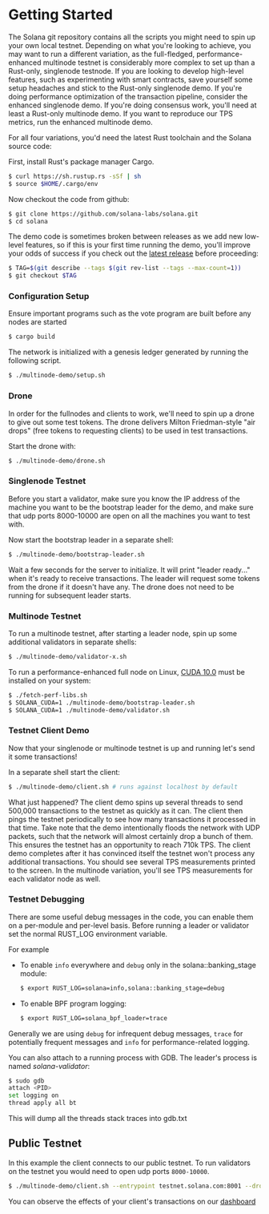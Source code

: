 # Getting Started

The Solana git repository contains all the scripts you might need to spin up your
own local testnet. Depending on what you're looking to achieve, you may want to
run a different variation, as the full-fledged, performance-enhanced
multinode testnet is considerably more complex to set up than a Rust-only,
singlenode testnode.  If you are looking to develop high-level features, such
as experimenting with smart contracts, save yourself some setup headaches and
stick to the Rust-only singlenode demo.  If you're doing performance optimization
of the transaction pipeline, consider the enhanced singlenode demo. If you're
doing consensus work, you'll need at least a Rust-only multinode demo. If you want
to reproduce our TPS metrics, run the enhanced multinode demo.

For all four variations, you'd need the latest Rust toolchain and the Solana
source code:

First, install Rust's package manager Cargo.

```bash
$ curl https://sh.rustup.rs -sSf | sh
$ source $HOME/.cargo/env
```

Now checkout the code from github:

```bash
$ git clone https://github.com/solana-labs/solana.git
$ cd solana
```

The demo code is sometimes broken between releases as we add new low-level
features, so if this is your first time running the demo, you'll improve
your odds of success if you check out the
[latest release](https://github.com/solana-labs/solana/releases)
before proceeding:

```bash
$ TAG=$(git describe --tags $(git rev-list --tags --max-count=1))
$ git checkout $TAG
```

### Configuration Setup

Ensure important programs such as the vote program are built before any
nodes are started
```bash
$ cargo build
```

The network is initialized with a genesis ledger generated by running the
following script.

```bash
$ ./multinode-demo/setup.sh
```

### Drone

In order for the fullnodes and clients to work, we'll need to
spin up a drone to give out some test tokens.  The drone delivers Milton
Friedman-style "air drops" (free tokens to requesting clients) to be used in
test transactions.

Start the drone with:

```bash
$ ./multinode-demo/drone.sh
```

### Singlenode Testnet

Before you start a validator, make sure you know the IP address of the machine you
want to be the bootstrap leader for the demo, and make sure that udp ports 8000-10000 are
open on all the machines you want to test with.

Now start the bootstrap leader in a separate shell:

```bash
$ ./multinode-demo/bootstrap-leader.sh
```

Wait a few seconds for the server to initialize. It will print "leader ready..." when it's ready to
receive transactions. The leader will request some tokens from the drone if it doesn't have any.
The drone does not need to be running for subsequent leader starts.

### Multinode Testnet

To run a multinode testnet, after starting a leader node, spin up some
additional validators in separate shells:

```bash
$ ./multinode-demo/validator-x.sh
```

To run a performance-enhanced full node on Linux,
[CUDA 10.0](https://developer.nvidia.com/cuda-downloads) must be installed on
your system:

```bash
$ ./fetch-perf-libs.sh
$ SOLANA_CUDA=1 ./multinode-demo/bootstrap-leader.sh
$ SOLANA_CUDA=1 ./multinode-demo/validator.sh
```

### Testnet Client Demo

Now that your singlenode or multinode testnet is up and running let's send it
some transactions!

In a separate shell start the client:

```bash
$ ./multinode-demo/client.sh # runs against localhost by default
```

What just happened? The client demo spins up several threads to send 500,000 transactions
to the testnet as quickly as it can. The client then pings the testnet periodically to see
how many transactions it processed in that time. Take note that the demo intentionally
floods the network with UDP packets, such that the network will almost certainly drop a
bunch of them. This ensures the testnet has an opportunity to reach 710k TPS. The client
demo completes after it has convinced itself the testnet won't process any additional
transactions. You should see several TPS measurements printed to the screen. In the
multinode variation, you'll see TPS measurements for each validator node as well.

### Testnet Debugging

There are some useful debug messages in the code, you can enable them on a per-module and per-level
basis.  Before running a leader or validator set the normal RUST\_LOG environment variable.

For example

* To enable `info` everywhere and `debug` only in the solana::banking_stage module:

  ```bash
  $ export RUST_LOG=solana=info,solana::banking_stage=debug
  ```

* To enable BPF program logging:

  ```bash
  $ export RUST_LOG=solana_bpf_loader=trace
  ```

Generally we are using `debug` for infrequent debug messages, `trace` for potentially frequent
messages and `info` for performance-related logging.

You can also attach to a running process with GDB.  The leader's process is named
_solana-validator_:

```bash
$ sudo gdb
attach <PID>
set logging on
thread apply all bt
```

This will dump all the threads stack traces into gdb.txt

## Public Testnet

In this example the client connects to our public testnet. To run validators on the testnet you would need to open udp ports `8000-10000`.

```bash
$ ./multinode-demo/client.sh --entrypoint testnet.solana.com:8001 --drone testnet.solana.com:9900 --duration 60 --tx_count 50
```

You can observe the effects of your client's transactions on our [dashboard](https://metrics.solana.com:3000/d/testnet/testnet-hud?orgId=2&from=now-30m&to=now&refresh=5s&var-testnet=testnet)

